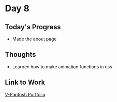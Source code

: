 # Day 8

## Today's Progress
- Made the about page

## Thoughts
- Learned how to make animation functions in css

## Link to Work
[V-Paritosh Portfolio](https://github.com/V-Paritosh/V-Paritosh.github.io)

